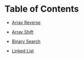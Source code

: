 # Table of Contents

- [Array Reverse](DSA/ArrayReverse/readme.md)
- [Array Shift](DSA/ArrayShift/readme.md) 
- [Binary Search](DSA/BinarySearch/readme.md)


- [Linked List](../dotnet2/DataStructures/DSAreadme/LinkedList.md)
